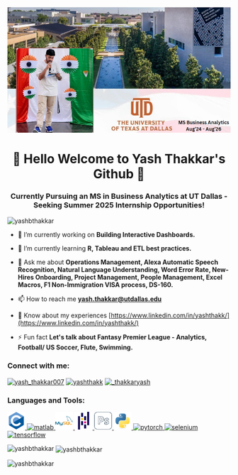 ![logo](https://github.com/yashbthakkar/yashbthakkar/blob/main/Github%20Banner.png)
<h1 align="center">🤝 Hello Welcome to Yash Thakkar's Github 🤝</h1>
<h3 align="center">Currently Pursuing an MS in Business Analytics at UT Dallas - Seeking Summer 2025 Internship Opportunities!</h3>

<p align="left"> <img src="https://komarev.com/ghpvc/?username=yashbthakkar&label=Profile%20views&color=0e75b6&style=flat" alt="yashbthakkar" /> </p>

- 🔭 I’m currently working on **Building Interactive Dashboards.**

- 🌱 I’m currently learning **R, Tableau and ETL best practices.**

- 💬 Ask me about **Operations Management, Alexa Automatic Speech Recognition, Natural Language Understanding, Word Error Rate, New-Hires Onboarding, Project Management, People Management, Excel Macros, F1 Non-Immigration VISA process, DS-160.**

- 📫 How to reach me **yash.thakkar@utdallas.edu**

- 📄 Know about my experiences [https://www.linkedin.com/in/yashthakk/](https://www.linkedin.com/in/yashthakk/)

- ⚡ Fun fact **Let's talk about Fantasy Premier League - Analytics, Football/ US Soccer, Flute, Swimming.**

<h3 align="left">Connect with me:</h3>
<p align="left">
<a href="https://twitter.com/yash_thakkar007" target="blank"><img align="center" src="https://raw.githubusercontent.com/rahuldkjain/github-profile-readme-generator/master/src/images/icons/Social/twitter.svg" alt="yash_thakkar007" height="30" width="40" /></a>
<a href="https://linkedin.com/in/yashthakk" target="blank"><img align="center" src="https://raw.githubusercontent.com/rahuldkjain/github-profile-readme-generator/master/src/images/icons/Social/linked-in-alt.svg" alt="yashthakk" height="30" width="40" /></a>
<a href="https://instagram.com/_thakkaryash" target="blank"><img align="center" src="https://raw.githubusercontent.com/rahuldkjain/github-profile-readme-generator/master/src/images/icons/Social/instagram.svg" alt="_thakkaryash" height="30" width="40" /></a>
</p>

<h3 align="left">Languages and Tools:</h3>
<p align="left"> <a href="https://www.cprogramming.com/" target="_blank" rel="noreferrer"> <img src="https://raw.githubusercontent.com/devicons/devicon/master/icons/c/c-original.svg" alt="c" width="40" height="40"/> </a> <a href="https://www.mathworks.com/" target="_blank" rel="noreferrer"> <img src="https://upload.wikimedia.org/wikipedia/commons/2/21/Matlab_Logo.png" alt="matlab" width="40" height="40"/> </a> <a href="https://www.mysql.com/" target="_blank" rel="noreferrer"> <img src="https://raw.githubusercontent.com/devicons/devicon/master/icons/mysql/mysql-original-wordmark.svg" alt="mysql" width="40" height="40"/> </a> <a href="https://pandas.pydata.org/" target="_blank" rel="noreferrer"> <img src="https://raw.githubusercontent.com/devicons/devicon/2ae2a900d2f041da66e950e4d48052658d850630/icons/pandas/pandas-original.svg" alt="pandas" width="40" height="40"/> </a> <a href="https://www.photoshop.com/en" target="_blank" rel="noreferrer"> <img src="https://raw.githubusercontent.com/devicons/devicon/master/icons/photoshop/photoshop-line.svg" alt="photoshop" width="40" height="40"/> </a> <a href="https://www.python.org" target="_blank" rel="noreferrer"> <img src="https://raw.githubusercontent.com/devicons/devicon/master/icons/python/python-original.svg" alt="python" width="40" height="40"/> </a> <a href="https://pytorch.org/" target="_blank" rel="noreferrer"> <img src="https://www.vectorlogo.zone/logos/pytorch/pytorch-icon.svg" alt="pytorch" width="40" height="40"/> </a> <a href="https://www.selenium.dev" target="_blank" rel="noreferrer"> <img src="https://raw.githubusercontent.com/detain/svg-logos/780f25886640cef088af994181646db2f6b1a3f8/svg/selenium-logo.svg" alt="selenium" width="40" height="40"/> </a> <a href="https://www.tensorflow.org" target="_blank" rel="noreferrer"> <img src="https://www.vectorlogo.zone/logos/tensorflow/tensorflow-icon.svg" alt="tensorflow" width="40" height="40"/> </a> </p>

<p><img align="left" src="https://github-readme-stats.vercel.app/api/top-langs?username=yashbthakkar&show_icons=true&locale=en&layout=compact" alt="yashbthakkar" /></p>

<p>&nbsp;<img align="center" src="https://github-readme-stats.vercel.app/api?username=yashbthakkar&show_icons=true&locale=en" alt="yashbthakkar" /></p>

<p><img align="center" src="https://github-readme-streak-stats.herokuapp.com/?user=yashbthakkar&" alt="yashbthakkar" /></p>
